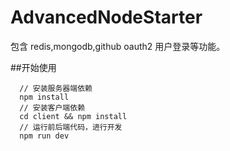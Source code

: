 # AdvancedNodeStarter

包含 redis,mongodb,github oauth2 用户登录等功能。

##开始使用

```
  // 安装服务器端依赖
  npm install
  // 安装客户端依赖
  cd client && npm install
  // 运行前后端代码，进行开发
  npm run dev
```
